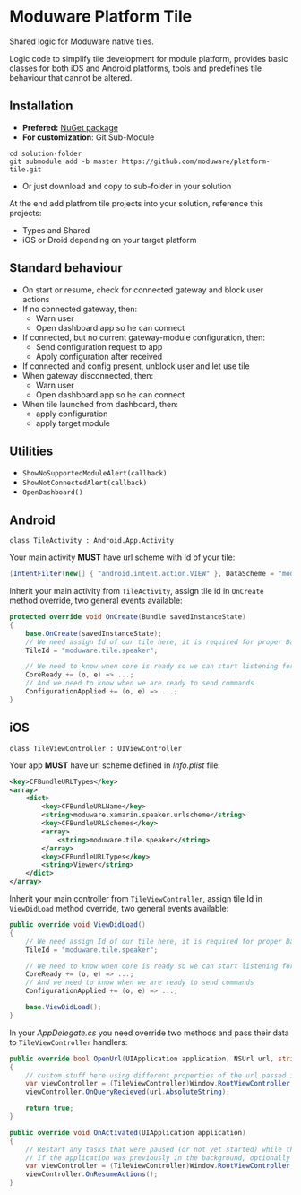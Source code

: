 # Moduware Platform Tile
Shared logic for Moduware native tiles.

Logic code to simplify tile development for module platform, provides basic classes for both iOS and Android platforms, tools and predefines tile behaviour that cannot be altered.

## Installation
- **Prefered:** [NuGet package](https://www.nuget.org/packages/Moduware.Platform.Tile/)
- **For customization**: Git Sub-Module
```
cd solution-folder
git submodule add -b master https://github.com/moduware/platform-tile.git
```
- Or just download and copy to sub-folder in your solution

At the end add platfrom tile projects into your solution, reference this projects:
- Types and Shared
- iOS or Droid depending on your target platform

## Standard behaviour
- On start or resume, check for connected gateway and block user actions
- If no connected gateway, then:
    - Warn user
    - Open dashboard app so he can connect
- If connected, but no current gateway-module configuration, then:
    - Send configuration request to app
    - Apply configuration after received
- If connected and config present, unblock user and let use tile
- When gateway disconnected, then:
    - Warn user
    - Open dashboard app so he can connect
- When tile launched from dashboard, then:
    - apply configuration
    - apply target module

## Utilities
- `ShowNoSupportedModuleAlert(callback)`
- `ShowNotConnectedAlert(callback)`
- `OpenDashboard()`

## Android
`class TileActivity : Android.App.Activity`

Your main activity **MUST** have url scheme with Id of your tile:

```csharp
[IntentFilter(new[] { "android.intent.action.VIEW" }, DataScheme = "moduware.tile.speaker", Categories = new[] { "android.intent.category.DEFAULT", "android.intent.category.BROWSABLE" })]
```

Inherit your main activity from `TileActivity`, assign tile id in `OnCreate` method override, two general events available:

```csharp
protected override void OnCreate(Bundle savedInstanceState)
{
    base.OnCreate(savedInstanceState);
    // We need assign Id of our tile here, it is required for proper Dashboard - Tile communication
    TileId = "moduware.tile.speaker";

    // We need to know when core is ready so we can start listening for data from gateways
    CoreReady += (o, e) => ...;
    // And we need to know when we are ready to send commands
    ConfigurationApplied += (o, e) => ...;
}
```

## iOS
`class TileViewController : UIViewController`

Your app **MUST** have url scheme defined in *Info.plist* file:

```xml
<key>CFBundleURLTypes</key>
<array>
    <dict>
        <key>CFBundleURLName</key>
        <string>moduware.xamarin.speaker.urlscheme</string>
        <key>CFBundleURLSchemes</key>
        <array>
            <string>moduware.tile.speaker</string>
        </array>
        <key>CFBundleURLTypes</key>
        <string>Viewer</string>
    </dict>
</array>
```  

Inherit your main controller from `TileViewController`, assign tile Id in `ViewDidLoad` method override, two general events available:

```csharp
public override void ViewDidLoad()
{
    // We need assign Id of our tile here, it is required for proper Dashboard - Tile communication
    TileId = "moduware.tile.speaker";

    // We need to know when core is ready so we can start listening for data from gateways
    CoreReady += (o, e) => ...;
    // And we need to know when we are ready to send commands
    ConfigurationApplied += (o, e) => ...;

    base.ViewDidLoad(); 
}
```

In your *AppDelegate.cs* you need override two methods and pass their data to `TileViewController` handlers:

```csharp
public override bool OpenUrl(UIApplication application, NSUrl url, string sourceApplication, NSObject annotation)
{
    // custom stuff here using different properties of the url passed in
    var viewController = (TileViewController)Window.RootViewController;
    viewController.OnQueryRecieved(url.AbsoluteString);

    return true;
}

public override void OnActivated(UIApplication application)
{
    // Restart any tasks that were paused (or not yet started) while the application was inactive. 
    // If the application was previously in the background, optionally refresh the user interface.
    var viewController = (TileViewController)Window.RootViewController;
    viewController.OnResumeActions();
}
```